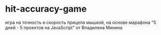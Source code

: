 # hit-accuracy-game
игра на точность и скорость прицела мышкой, на основе марафона "5 дней - 5 проектов на JavaScript" от Владилена Минина

